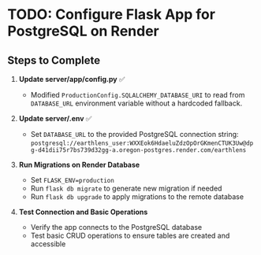 # TODO: Configure Flask App for PostgreSQL on Render

## Steps to Complete

1. **Update server/app/config.py** ✅
   - Modified `ProductionConfig.SQLALCHEMY_DATABASE_URI` to read from `DATABASE_URL` environment variable without a hardcoded fallback.

2. **Update server/.env** ✅
   - Set `DATABASE_URL` to the provided PostgreSQL connection string: `postgresql://earthlens_user:WXXEok6HdaeluZdzOpOrGKmenCTUK3Uw@dpg-d41dii75r7bs739d32gg-a.oregon-postgres.render.com/earthlens`

3. **Run Migrations on Render Database**
   - Set `FLASK_ENV=production`
   - Run `flask db migrate` to generate new migration if needed
   - Run `flask db upgrade` to apply migrations to the remote database

4. **Test Connection and Basic Operations**
   - Verify the app connects to the PostgreSQL database
   - Test basic CRUD operations to ensure tables are created and accessible
